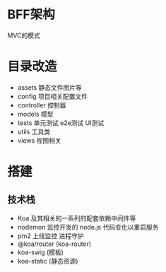 # BFF架构

MVC的模式

# 目录改造
+ assets 静态文件图片等
+ config 项目相关配置文件
+ controller 控制器
+ models 模型
+ tests 单元测试 e2e测试 UI测试
+ utils 工具类
+ views 视图相关

# 搭建

## 技术栈

+ Koa 及其相关的一系列的配套依赖中间件等
+ nodemon 监控开发的 node.js 代码变化以重启服务
+ pm2 上线监控 进程守护
+ @koa/router (koa-router)
+ koa-swig (模板)
+ koa-static (静态资源)